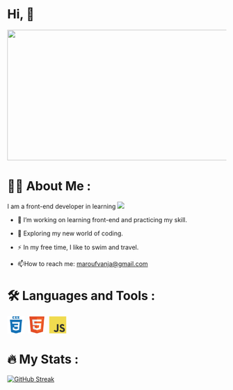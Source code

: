 # Hi, 👋
<div align="center">
  <img src="https://media.giphy.com/media/k0y1iydyiKWCQ/giphy.gif" width="600" height="300"/>
</div>

# :woman_technologist:  About Me : 
I am a front-end developer in learning <img src="https://media.giphy.com/media/WUlplcMpOCEmTGBtBW/giphy.gif" width="30">

- :telescope: I’m working on learning front-end and practicing my skill.

- :seedling: Exploring my new world of coding.

- :zap: In my free time, I like to swim and travel.

- :mailbox:How to reach me: maroufvanja@gmail.com

# :hammer_and_wrench: Languages and Tools :
<div>
  <img src="https://github.com/devicons/devicon/blob/master/icons/css3/css3-plain-wordmark.svg"  title="CSS3" alt="CSS" width="40" height="40"/>&nbsp;
  <img src="https://github.com/devicons/devicon/blob/master/icons/html5/html5-original.svg" title="HTML5" alt="HTML" width="40" height="40"/>&nbsp;
  <img src="https://github.com/devicons/devicon/blob/master/icons/javascript/javascript-original.svg" title="JavaScript" alt="JavaScript" width="40" height="40"/>&nbsp;
</div>

# :fire: My Stats :
[![GitHub Streak](http://github-readme-streak-stats.herokuapp.com?user=your-github-vanjama&theme=dark&background=000000)](https://git.io/streak-stats)



